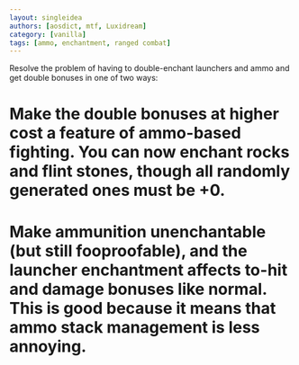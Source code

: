 ```yaml
---
layout: singleidea
authors: [aosdict, mtf, Luxidream]
category: [vanilla]
tags: [ammo, enchantment, ranged combat]
---
```

Resolve the problem of having to double-enchant launchers and ammo and get double bonuses in one of two ways:
# Make the double bonuses at higher cost a feature of ammo-based fighting. You can now enchant rocks and flint stones, though all randomly generated ones must be +0.
# Make ammunition unenchantable (but still fooproofable), and the launcher enchantment affects to-hit and damage bonuses like normal. This is good because it means that ammo stack management is less annoying.

